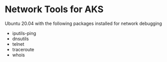 # Network Tools for AKS

Ubuntu 20.04 with the following packages installed for network debugging
- iputils-ping
- dnsutils
- telnet
- traceroute
- whois